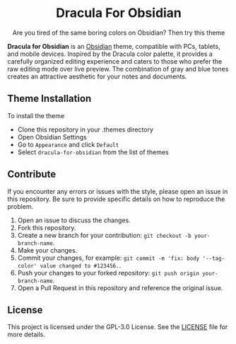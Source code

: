 
<h1 align="center">Dracula For Obsidian</h1>

<p align="center">Are you tired of the same boring colors on Obsidian? Then try this theme</p>

**Dracula for Obsidian** is an [Obsidian](https://obsidian.md/) theme, compatible with PCs, tablets, and mobile devices. Inspired by the Dracula color palette, it provides a carefully organized editing experience and caters to those who prefer the raw editing mode over live preview. The combination of gray and blue tones creates an attractive aesthetic for your notes and documents.

## Theme Installation

To install the theme

- Clone this repository in your .themes directory
- Open Obsidian Settings
- Go to `Appearance` and click `Default`
- Select `dracula-for-obsidian` from the list of themes

## Contribute

If you encounter any errors or issues with the style, please open an issue in this repository. Be sure to provide specific details on how to reproduce the problem.

1. Open an issue to discuss the changes.
2. Fork this repository.
3. Create a new branch for your contribution: `git checkout -b your-branch-name`.
4. Make your changes.
5. Commit your changes, for example: `git commit -m 'fix: body '--tag-color' value changed to #123456.`.
6. Push your changes to your forked repository: `git push origin your-branch-name`.
7. Open a Pull Request in this repository and reference the original issue.

## License

This project is licensed under the GPL-3.0 License. See the [LICENSE](LICENSE) file for more details.
